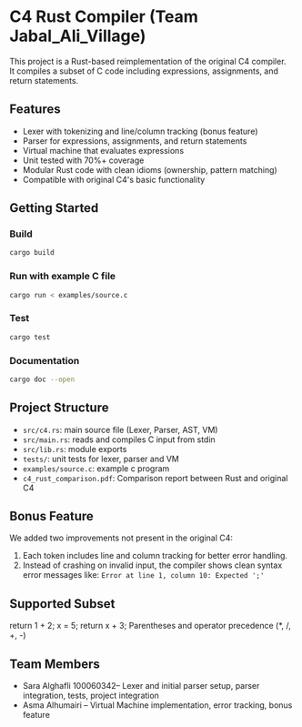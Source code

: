 # C4 Rust Compiler (Team Jabal_Ali_Village)

This project is a Rust-based reimplementation of the original C4 compiler.  
It compiles a subset of C code including expressions, assignments, and return statements.

## Features
- Lexer with tokenizing and line/column tracking (bonus feature)
- Parser for expressions, assignments, and return statements
- Virtual machine that evaluates expressions
- Unit tested with 70%+ coverage
- Modular Rust code with clean idioms (ownership, pattern matching)
- Compatible with original C4's basic functionality

## Getting Started

### Build
```bash
cargo build
```

### Run with example C file
```bash
cargo run < examples/source.c
```

### Test
```bash
cargo test
```

### Documentation
```bash
cargo doc --open
```

## Project Structure
- `src/c4.rs`: main source file (Lexer, Parser, AST, VM)
- `src/main.rs`: reads and compiles C input from stdin
- `src/lib.rs`: module exports
- `tests/`: unit tests for lexer, parser and VM
- `examples/source.c`: example c program
- `c4_rust_comparison.pdf`: Comparison report between Rust and original C4

## Bonus Feature
We added two improvements not present in the original C4:

1. Each token includes line and column tracking for better error handling.
2. Instead of crashing on invalid input, the compiler shows clean syntax error messages like:
   `Error at line 1, column 10: Expected ';'`
## Supported Subset
return 1 + 2;
x = 5;
return x + 3;
Parentheses and operator precedence (*, /, +, -)

## Team Members
- Sara Alghafli 100060342– Lexer and initial parser setup, parser integration, tests, project integration
- Asma Alhumairi – Virtual Machine implementation, error tracking, bonus feature
